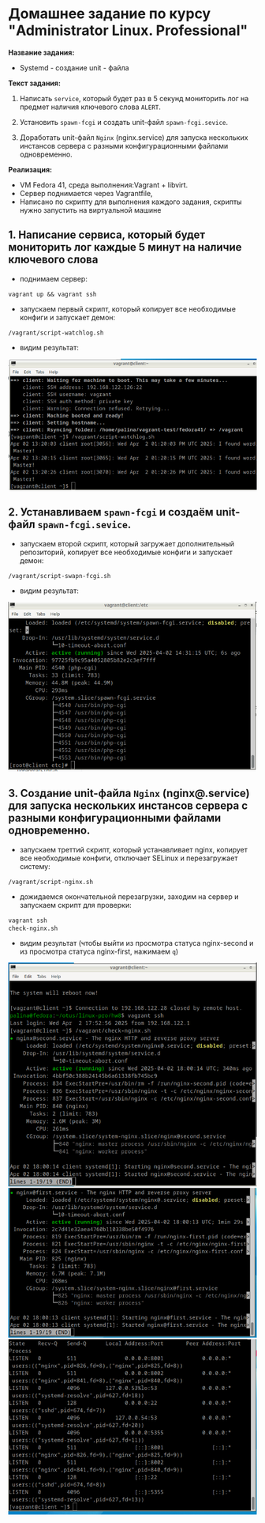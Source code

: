 # Домашнее задание по курсу "Administrator Linux. Professional"

**Название задания:** 

  - Systemd - создание unit - файла 

**Текст задания:** 

  1. Написать ```service```, который будет раз в 5 секунд мониторить лог на предмет наличия ключевого слова ```ALERT```.

  2. Установить ```spawn-fcgi``` и создать unit-файл ```spawn-fcgi.sevice```.

  3. Доработать unit-файл ```Nginx``` (nginx.service) для запуска нескольких инстансов сервера с разными конфигурационными файлами одновременно.

**Реализация:**

  - VM Fedora 41, среда выполнения:Vagrant + libvirt. 
  - Сервер поднимается через Vagrantfile,
  - Написано по скрипту для выполнения каждого задания, скрипты нужно запустить на виртуальной машине

## 1. Написание сервиса, который будет мониторить лог каждые 5 минут на наличие ключевого слова

  - поднимаем сервер:
    
```
vagrant up && vagrant ssh
```

  - запускаем первый скрипт, который копирует все необходимые конфиги и запускает демон:

```
/vagrant/script-watchlog.sh
```

  - видим результат:

![01](./screenshots/01.png)


## 2. Устанавливаем ```spawn-fcgi``` и создаём unit-файл ```spawn-fcgi.sevice```.

  - запускаем второй скрипт, который загружает дополнительный репозиторий, копирует все необходимые конфиги и запускает демон:

```
/vagrant/script-swapn-fcgi.sh
```

  - видим результат:

![02](./screenshots/02.png)

## 3. Создание unit-файла ```Nginx``` (nginx@.service) для запуска нескольких инстансов сервера с разными конфигурационными файлами одновременно.

  - запускаем треттий скрипт, который устанавливает nginx, копирует все необходимые конфиги, отключает SELinux и перезагружает систему:

```
/vagrant/script-nginx.sh
```

  - дожидаемся окончательной перезагрузки, заходим на сервер и запускаем скрипт для проверки:

```
vagrant ssh
check-nginx.sh
```

  - видим результат (чтобы выйти из просмотра статуса nginx-second и из просмотра статуса nginx-first, нажимаем ```q```)

![03](./screenshots/03.png)
![04](./screenshots/04.png)
![05](./screenshots/05.png)
